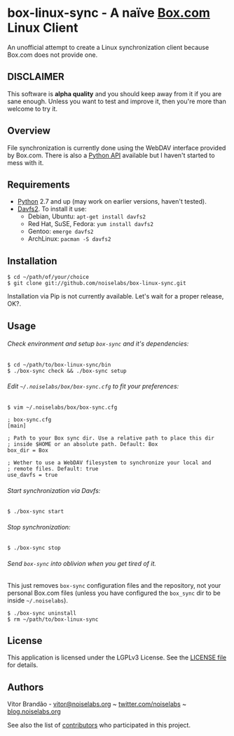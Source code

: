 box-linux-sync - A naïve [Box.com](http://box.com/) Linux Client
================================================================

An unofficial attempt to create a Linux synchronization client because Box.com does not provide one.

DISCLAIMER
----------

This software is **alpha quality** and you should keep away from it if you are sane enough. Unless you want to test and improve it, then you're more than welcome to try it.

Overview
--------

File synchronization is currently done using the WebDAV interface provided by Box.com. There is also a [Python API](https://github.com/box/box-python-sdk) available but I haven't started to mess with it.

Requirements
------------

* [Python](http://www.python.org/download/releases/) 2.7 and up (may work on earlier versions, haven't tested).
* [Davfs2](http://savannah.nongnu.org/projects/davfs2). To install it use:
    * Debian, Ubuntu: `apt-get install davfs2`
    * Red Hat, SuSE, Fedora: `yum install davfs2`
    * Gentoo: `emerge davfs2`
    * ArchLinux: `pacman -S davfs2`

Installation
------------

    $ cd ~/path/of/your/choice
    $ git clone git://github.com/noiselabs/box-linux-sync.git

Installation via Pip is not currently available. Let's wait for a proper release, OK?.

Usage
-----

###### Check environment and setup `box-sync` and it's dependencies:

    $ cd ~/path/to/box-linux-sync/bin
    $ ./box-sync check && ./box-sync setup

###### Edit `~/.noiselabs/box/box-sync.cfg` to fit your preferences:

    $ vim ~/.noiselabs/box/box-sync.cfg

    ; box-sync.cfg
    [main]

    ; Path to your Box sync dir. Use a relative path to place this dir
    ; inside $HOME or an absolute path. Default: Box
    box_dir = Box

    ; Wether to use a WebDAV filesystem to synchronize your local and
    ; remote files. Default: true
    use_davfs = true

###### Start synchronization via Davfs:

    $ ./box-sync start

###### Stop synchronization:

    $ ./box-sync stop

###### Send `box-sync` into oblivion when you get tired of it.

This just removes `box-sync` configuration files and the repository, not your personal Box.com files (unless you have configured the `box_sync` dir to be inside `~/.noiselabs`).

    $ ./box-sync uninstall
    $ rm ~/path/to/box-linux-sync

License
-------

This application is licensed under the LGPLv3 License. See the [LICENSE file](https://github.com/noiselabs/box-linux-sync/blob/master/LICENSE) for details.

Authors
-------

Vítor Brandão - <vitor@noiselabs.org> ~ [twitter.com/noiselabs](http://twitter.com/noiselabs) ~ [blog.noiselabs.org](http://blog.noiselabs.org)

See also the list of [contributors](https://github.com/noiselabs/box-linux-sync/contributors) who participated in this project.

